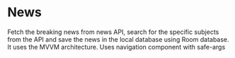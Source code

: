 # News
Fetch the breaking news from news API, search for the specific subjects from the API and save the news in the local database using Room database.
It uses the MVVM architecture.
Uses navigation component with safe-args
